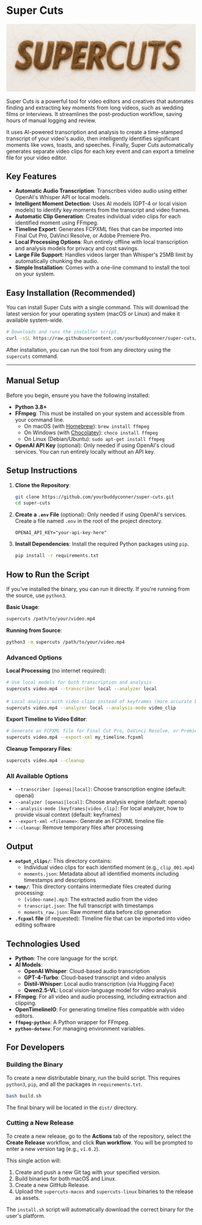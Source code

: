 # Super Cuts

![Super Cuts](./hero.png)

Super Cuts is a powerful tool for video editors and creatives that automates finding and extracting key moments from long videos, such as wedding films or interviews. It streamlines the post-production workflow, saving hours of manual logging and review.

It uses AI-powered transcription and analysis to create a time-stamped transcript of your video's audio, then intelligently identifies significant moments like vows, toasts, and speeches. Finally, Super Cuts automatically generates separate video clips for each key event and can export a timeline file for your video editor.

## Key Features

-   **Automatic Audio Transcription**: Transcribes video audio using either OpenAI's Whisper API or local models.
-   **Intelligent Moment Detection**: Uses AI models (GPT-4 or local vision models) to identify key moments from the transcript and video frames.
-   **Automatic Clip Generation**: Creates individual video clips for each identified moment using FFmpeg.
-   **Timeline Export**: Generates FCPXML files that can be imported into Final Cut Pro, DaVinci Resolve, or Adobe Premiere Pro.
-   **Local Processing Options**: Run entirely offline with local transcription and analysis models for privacy and cost savings.
-   **Large File Support**: Handles videos larger than Whisper's 25MB limit by automatically chunking the audio.
-   **Simple Installation**: Comes with a one-line command to install the tool on your system.

## Easy Installation (Recommended)

You can install Super Cuts with a single command. This will download the latest version for your operating system (macOS or Linux) and make it available system-wide.

```bash
# Downloads and runs the installer script.
curl -sSL https://raw.githubusercontent.com/yourbuddyconner/super-cuts/main/install.sh | sudo bash
```

After installation, you can run the tool from any directory using the `supercuts` command.

---

## Manual Setup

Before you begin, ensure you have the following installed:

-   **Python 3.8+**
-   **FFmpeg**: This must be installed on your system and accessible from your command line.
    -   On macOS (with [Homebrew](https://brew.sh/)): `brew install ffmpeg`
    -   On Windows (with [Chocolatey](https://chocolatey.org/)): `choco install ffmpeg`
    -   On Linux (Debian/Ubuntu): `sudo apt-get install ffmpeg`
-   **OpenAI API Key** (optional): Only needed if using OpenAI's cloud services. You can run entirely locally without an API key.

## Setup Instructions

1.  **Clone the Repository**:
    ```bash
    git clone https://github.com/yourbuddyconner/super-cuts.git
    cd super-cuts
    ```

2.  **Create a `.env` File** (optional):
    Only needed if using OpenAI's services. Create a file named `.env` in the root of the project directory.
    ```
    OPENAI_API_KEY="your-api-key-here"
    ```

3.  **Install Dependencies**:
    Install the required Python packages using `pip`.
    ```bash
    pip install -r requirements.txt
    ```

## How to Run the Script

If you've installed the binary, you can run it directly. If you're running from the source, use `python3`.

**Basic Usage**:
```bash
supercuts /path/to/your/video.mp4
```

**Running from Source**:
```bash
python3 -m supercuts /path/to/your/video.mp4
```

### Advanced Options

**Local Processing** (no internet required):
```bash
# Use local models for both transcription and analysis
supercuts video.mp4 --transcriber local --analyzer local

# Local analysis with video clips instead of keyframes (more accurate but slower)
supercuts video.mp4 --analyzer local --analysis-mode video_clip
```

**Export Timeline to Video Editor**:
```bash
# Generate an FCPXML file for Final Cut Pro, DaVinci Resolve, or Premiere Pro
supercuts video.mp4 --export-xml my_timeline.fcpxml
```

**Cleanup Temporary Files**:
```bash
supercuts video.mp4 --cleanup
```

### All Available Options

- `--transcriber [openai|local]`: Choose transcription engine (default: openai)
- `--analyzer [openai|local]`: Choose analysis engine (default: openai)
- `--analysis-mode [keyframes|video_clip]`: For local analyzer, how to provide visual context (default: keyframes)
- `--export-xml <filename>`: Generate an FCPXML timeline file
- `--cleanup`: Remove temporary files after processing

## Output

-   **`output_clips/`**: This directory contains:
    -   Individual video clips for each identified moment (e.g., `clip_001.mp4`)
    -   `moments.json`: Metadata about all identified moments including timestamps and descriptions
-   **`temp/`**: This directory contains intermediate files created during processing:
    -   `[video-name].mp3`: The extracted audio from the video
    -   `transcript.json`: The full transcript with timestamps
    -   `moments_raw.json`: Raw moment data before clip generation
-   **`.fcpxml` file** (if requested): Timeline file that can be imported into video editing software

## Technologies Used

-   **Python**: The core language for the script.
-   **AI Models**:
    -   **OpenAI Whisper**: Cloud-based audio transcription
    -   **GPT-4-Turbo**: Cloud-based transcript and video analysis
    -   **Distil-Whisper**: Local audio transcription (via Hugging Face)
    -   **Qwen2.5-VL**: Local vision-language model for video analysis
-   **FFmpeg**: For all video and audio processing, including extraction and clipping.
-   **OpenTimelineIO**: For generating timeline files compatible with video editors.
-   **`ffmpeg-python`**: A Python wrapper for FFmpeg.
-   **`python-dotenv`**: For managing environment variables.

## For Developers

### Building the Binary

To create a new distributable binary, run the build script. This requires `python3`, `pip`, and all the packages in `requirements.txt`.

```bash
bash build.sh
```

The final binary will be located in the `dist/` directory.

### Cutting a New Release

To create a new release, go to the **Actions** tab of the repository, select the **Create Release** workflow, and click **Run workflow**. You will be prompted to enter a new version tag (e.g., `v1.0.2`).

This single action will:

1.  Create and push a new Git tag with your specified version.
2.  Build binaries for both macOS and Linux.
3.  Create a new GitHub Release.
4.  Upload the `supercuts-macos` and `supercuts-linux` binaries to the release as assets.

The `install.sh` script will automatically download the correct binary for the user's platform. 